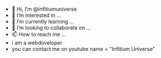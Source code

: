- 👋 Hi, I’m @infitiumuniverse
- 👀 I’m interested in ...
- 🌱 I’m currently learning ...
- 💞️ I’m looking to collaborate on ...
- 📫 How to reach me ...
- i am a webdoveloper 
- you can contact me on youtube  name = "Infitium Universe"

<!---
infitiumuniverse/infitiumuniverse is a ✨ special ✨ repository because its `README.md` (this file) appears on your GitHub profile.
You can click the Preview link to take a look at your changes.
--->
